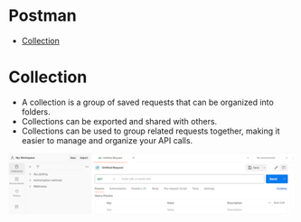 # Postman

- [Collection](#collection)


# Collection
- A collection is a group of saved requests that can be organized into folders.
- Collections can be exported and shared with others.
- Collections can be used to group related requests together, making it easier to manage and organize your API calls.

![img.png](img.png)